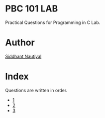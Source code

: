 # PBC 101 LAB
Practical Questions for Programming in C Lab.

# Author
[Siddhant Nautiyal](https://linktr.ee/COMICSID)

# Index
Questions are written in order.

- [1](https://github.com/WatashiwaSid/c-dev/blob/main/PBC-101-LAB/1-farmer.c)
- [2](https://github.com/WatashiwaSid/c-dev/blob/main/PBC-101-LAB/2-temperature.c)
- [3](https://github.com/WatashiwaSid/c-dev/blob/main/PBC-101-LAB/3-swap.c)
